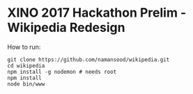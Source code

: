 # XINO 2017 Hackathon Prelim - Wikipedia Redesign

How to run:

    git clone https://github.com/namansood/wikipedia.git
    cd wikipedia
    npm install -g nodemon # needs root
    npm install
    node bin/www